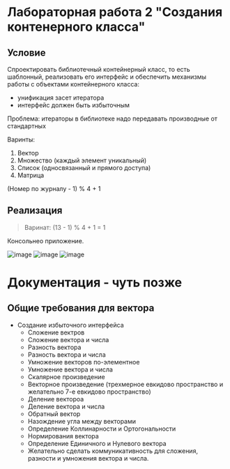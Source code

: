 # Лабораторная работа 2 "Создания контенерного класса"

## Условие

Спроектировать библиотечный контейнерный класс, то есть шаблонный, 
реализовать его интерфейс и обеспечить механизмы работы с объектами контейнерного класса:
- унификация засет итератора
- интерфейс должен быть избыточным

Проблема: итераторы в библиотеке надо передавать производные от стандартных

Варинты:
1. Вектор
2. Множество (каждый элемент уникальный)
3. Список (односвязанный и прямого доступа)
4. Матрица

(Номер по журналу - 1) % 4 + 1

## Реализация

> Варинат: (13 - 1) % 4 + 1 = 1

Консольнео приложение.

![image](https://user-images.githubusercontent.com/62243773/167014987-87743f11-d2ec-49a3-a8b2-69e5a0af000a.png)
![image](https://user-images.githubusercontent.com/62243773/167220100-f3e5e594-a081-47ff-91b9-594eae7b318b.png)
![image](https://user-images.githubusercontent.com/62243773/167015095-545296b3-3aca-4473-8c8c-3432066d1c34.png)

# Документация - чуть позже

## Общие требования для вектора 
- Создание избыточного интерфейса
  - Сложение вектров
  - Сложение вектора и числа
  - Разность вектора 
  - Разность вектора и числа
  - Умножение векторов по-элементное
  - Умножение вектора и числа
  - Скалярное произведение 
  - Векторное произведение (трехмерное евкидово пространство и желательно 7-е евкидово пространство)
  - Деление вектороа
  - Деление вектора и числа
  - Обратный вектор
  - Назождение угла между векторами
  - Определение Коллинарности и Ортогональности
  - Нормирования вектора
  - Определение Единичного и Нулевого вектора 
  - Желательно сделать коммуникативность для сложения, разности и умножения вектора и числа.
